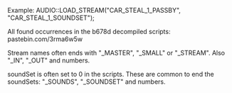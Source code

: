 Example:
AUDIO::LOAD_STREAM("CAR_STEAL_1_PASSBY", "CAR_STEAL_1_SOUNDSET");

All found occurrences in the b678d decompiled scripts: pastebin.com/3rma6w5w

Stream names often ends with "_MASTER", "_SMALL" or "_STREAM". Also "_IN", "_OUT" and numbers.   

soundSet is often set to 0 in the scripts. These are common to end the soundSets: "_SOUNDS", "_SOUNDSET" and numbers. 